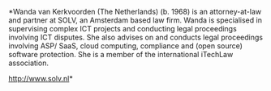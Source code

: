 *Wanda van Kerkvoorden (The Netherlands)
(b. 1968) is an attorney-at-law and partner at SOLV, an Amsterdam based
law firm. Wanda is specialised in supervising complex ICT projects and
conducting legal proceedings involving ICT disputes. She also advises on
and conducts legal proceedings involving ASP/ SaaS, cloud computing,
compliance and (open source) software protection. She is a member of the
international iTechLaw association.

<http://www.solv.nl>*
